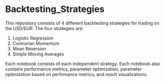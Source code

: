 # Backtesting_Strategies

This repository consists of 4 different backtesting strategies for trading on the USD/EUR. The four strategies are:
1. Logistic Regression
2. Contrarian Momentum
3. Mean Reversion
4. Simple Moving Averages

Each notebook consists of each independent strategy. Each notebook also contains performance metrics, parameter optimization, parameter optimization based on perfomance metrics, and result visualizations. 
